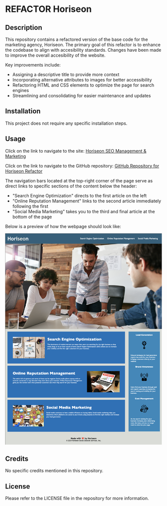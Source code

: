 # REFACTOR Horiseon

## Description

This repository contains a refactored version of the base code for the marketing agency, Horiseon. The primary goal of this refactor is to enhance the codebase to align with accesibility standards. Changes have been made to improve the overall accesibility of the website.

Key improvements include:

- Assigning a descriptive title to provide more context
- Incorporating alternative attributes to images for better accessibility
- Refactoring HTML and CSS elements to optimize the page for search engines
- Streamlining and consolidating for easier maintenance and updates

## Installation

This project does not require any specific installation steps.

## Usage

Click on the link to navigate to the site: [Horiseon SEO Management & Marketing](https://trishamasbate.github.io/first-challenge-html-css/)

Click on the link to navigate to the GitHub repository: [GitHub Repository for Horiseon Refactor](https://github.com/trishamasbate/first-challenge-html-css/)

The navigation bars located at the top-right corner of the page serve as direct links to specific sections of the content below the header:

- "Search Engine Optimization" directs to the first article on the left
- "Online Reputation Management" links to the second article immediately following the first
- "Social Media Marketing" takes you to the third and final article at the bottom of the page

Below is a preview of how the webpage should look like:

![horiseon-screenshot](./assets/images/horiseon-seo-management-marketing.png)

## Credits

No specific credits mentioned in this repository.

## License

Please refer to the LICENSE file in the repository for more information.
